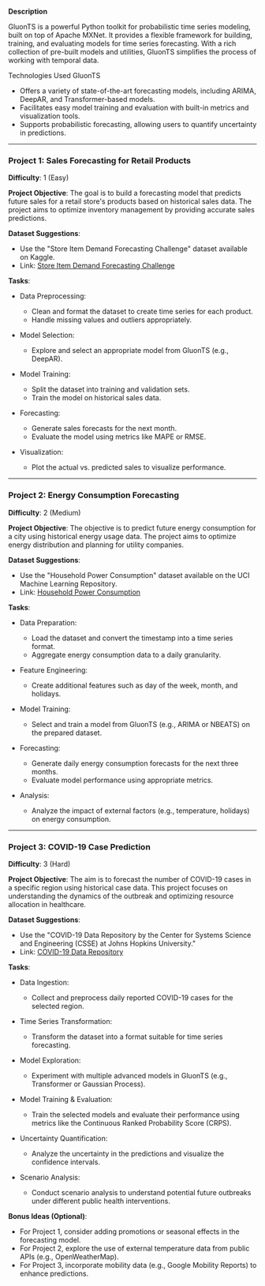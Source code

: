 **Description**

GluonTS is a powerful Python toolkit for probabilistic time series modeling, built on top of Apache MXNet. It provides a flexible framework for building, training, and evaluating models for time series forecasting. With a rich collection of pre-built models and utilities, GluonTS simplifies the process of working with temporal data.

Technologies Used
GluonTS

- Offers a variety of state-of-the-art forecasting models, including ARIMA, DeepAR, and Transformer-based models.
- Facilitates easy model training and evaluation with built-in metrics and visualization tools.
- Supports probabilistic forecasting, allowing users to quantify uncertainty in predictions.

---

### Project 1: Sales Forecasting for Retail Products
**Difficulty**: 1 (Easy)

**Project Objective**: The goal is to build a forecasting model that predicts future sales for a retail store's products based on historical sales data. The project aims to optimize inventory management by providing accurate sales predictions.

**Dataset Suggestions**: 
- Use the "Store Item Demand Forecasting Challenge" dataset available on Kaggle. 
- Link: [Store Item Demand Forecasting Challenge](https://www.kaggle.com/c/demand-forecasting-kernels-only/data)

**Tasks**:
- Data Preprocessing:
    - Clean and format the dataset to create time series for each product.
    - Handle missing values and outliers appropriately.

- Model Selection:
    - Explore and select an appropriate model from GluonTS (e.g., DeepAR).

- Model Training:
    - Split the dataset into training and validation sets.
    - Train the model on historical sales data.

- Forecasting:
    - Generate sales forecasts for the next month.
    - Evaluate the model using metrics like MAPE or RMSE.

- Visualization:
    - Plot the actual vs. predicted sales to visualize performance.

---

### Project 2: Energy Consumption Forecasting
**Difficulty**: 2 (Medium)

**Project Objective**: The objective is to predict future energy consumption for a city using historical energy usage data. The project aims to optimize energy distribution and planning for utility companies.

**Dataset Suggestions**: 
- Use the "Household Power Consumption" dataset available on the UCI Machine Learning Repository. 
- Link: [Household Power Consumption](https://archive.ics.uci.edu/ml/datasets/individual+household+electric+power+consumption)

**Tasks**:
- Data Preparation:
    - Load the dataset and convert the timestamp into a time series format.
    - Aggregate energy consumption data to a daily granularity.

- Feature Engineering:
    - Create additional features such as day of the week, month, and holidays.

- Model Training:
    - Select and train a model from GluonTS (e.g., ARIMA or NBEATS) on the prepared dataset.

- Forecasting:
    - Generate daily energy consumption forecasts for the next three months.
    - Evaluate model performance using appropriate metrics.

- Analysis:
    - Analyze the impact of external factors (e.g., temperature, holidays) on energy consumption.

---

### Project 3: COVID-19 Case Prediction
**Difficulty**: 3 (Hard)

**Project Objective**: The aim is to forecast the number of COVID-19 cases in a specific region using historical case data. This project focuses on understanding the dynamics of the outbreak and optimizing resource allocation in healthcare.

**Dataset Suggestions**: 
- Use the "COVID-19 Data Repository by the Center for Systems Science and Engineering (CSSE) at Johns Hopkins University."
- Link: [COVID-19 Data Repository](https://github.com/CSSEGISandData/COVID-19)

**Tasks**:
- Data Ingestion:
    - Collect and preprocess daily reported COVID-19 cases for the selected region.

- Time Series Transformation:
    - Transform the dataset into a format suitable for time series forecasting.

- Model Exploration:
    - Experiment with multiple advanced models in GluonTS (e.g., Transformer or Gaussian Process).

- Model Training & Evaluation:
    - Train the selected models and evaluate their performance using metrics like the Continuous Ranked Probability Score (CRPS).

- Uncertainty Quantification:
    - Analyze the uncertainty in the predictions and visualize the confidence intervals.

- Scenario Analysis:
    - Conduct scenario analysis to understand potential future outbreaks under different public health interventions.

**Bonus Ideas (Optional)**:
- For Project 1, consider adding promotions or seasonal effects in the forecasting model.
- For Project 2, explore the use of external temperature data from public APIs (e.g., OpenWeatherMap).
- For Project 3, incorporate mobility data (e.g., Google Mobility Reports) to enhance predictions.

